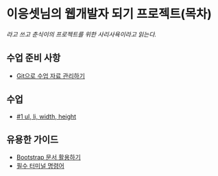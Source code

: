 # 이응셋님의 웹개발자 되기 프로젝트(목차)
_라고 쓰고 춘식이의 프로젝트를 위한 사리사욕이라고 읽는다._

## 수업 준비 사항
* [Git으로 수업 자료 관리하기](#)

## 수업
* [#1 ul, li, width, height](#)

## 유용한 가이드
* [Bootstrap 문서 활용하기](#)
* [필수 터미널 명령어](https://github.com/thechunsik/ooo/wiki/%ED%95%84%EC%88%98-%ED%84%B0%EB%AF%B8%EB%84%90-%EB%AA%85%EB%A0%B9%EC%96%B4)
